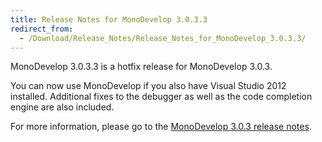 ```yaml
---
title: Release Notes for MonoDevelop 3.0.3.3
redirect_from:
  - /Download/Release_Notes/Release_Notes_for_MonoDevelop_3.0.3.3/
---
```


MonoDevelop 3.0.3.3 is a hotfix release for MonoDevelop 3.0.3.

You can now use MonoDevelop if you also have Visual Studio 2012 installed. Additional fixes to the debugger as well as the code completion engine are also included.

For more information, please go to the [MonoDevelop ](/Download/Release_Notes/Release_Notes_for_MonoDevelop_3.0.3)[3.0.3](/Download/Release_Notes/Release_Notes_for_MonoDevelop_3.0.3)[ release notes](/Download/Release_Notes/Release_Notes_for_MonoDevelop_3.0.3).

